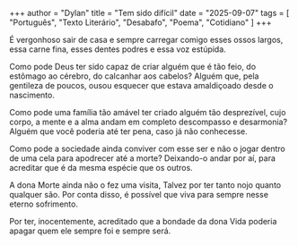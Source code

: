 +++
author = "Dylan"
title = "Tem sido difícil"
date = "2025-09-07"
tags = [
    "Português", "Texto Literário", "Desabafo", "Poema", "Cotidiano"
]
+++

É vergonhoso sair de casa e sempre carregar comigo esses ossos largos, 
essa carne fina, esses dentes podres e essa voz estúpida.

Como pode Deus ter sido capaz de criar alguém que é tão feio, 
do estômago ao cérebro, do calcanhar aos cabelos?
Alguém que, pela gentileza de poucos,
ousou esquecer que estava amaldiçoado desde o nascimento. 

Como pode uma família tão amável ter criado alguém tão desprezível,
cujo corpo, a mente e a alma andam em completo descompasso e desarmonia?
Alguém que você poderia até ter pena, caso já não conhecesse.

Como pode a sociedade ainda conviver com esse ser
e não o jogar dentro de uma cela para apodrecer até a morte? 
Deixando-o andar por aí,
para acreditar que é da mesma espécie que os outros. 

A dona Morte ainda não o fez uma visita,
Talvez por ter tanto nojo quanto qualquer são. 
Por conta disso, é possível que viva para sempre nesse eterno sofrimento. 

Por ter, inocentemente, acreditado que a bondade da dona Vida
poderia apagar quem ele sempre foi e sempre será.

